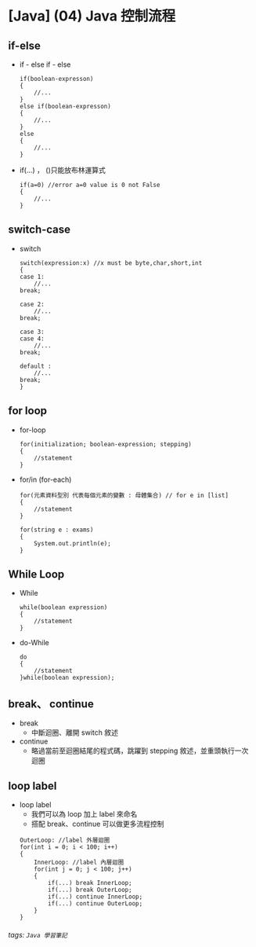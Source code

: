 # [Java] (04) Java 控制流程

## if-else
* if - else if - else
    ```java=
    if(boolean-expresson)
    {
        //...
    }
    else if(boolean-expresson)
    {
        //...
    }
    else
    {
        //...
    }
    
    ```
* if(...) ， ()只能放布林運算式
    ```java=
    if(a=0) //error a=0 value is 0 not False
    {
        //...
    }
    ```
## switch-case
* switch
    ```java=
    switch(expression:x) //x must be byte,char,short,int
    {
    case 1:
        //...    
    break;
    
    case 2:
        //...
    break;
    
    case 3:
    case 4:
        //...
    break;
    
    default :
        //...
    break;
    }
    ```
## for loop
* for-loop 
    ```java=
    for(initialization; boolean-expression; stepping)
    {
        //statement
    }
    ```
* for/in (for-each)
    ```java=
    for(元素資料型別 代表每個元素的變數 : 母體集合) // for e in [list]
    {
        //statement
    }
    
    for(string e : exams)
    {
        System.out.println(e);
    }
    ```
## While Loop
* While
    ```java=
    while(boolean expression)
    {
        //statement
    }
    ```
* do-While
    ```java=
    do
    {
        //statement
    }while(boolean expression);
    ```


## break、 continue
* break
    * 中斷迴圈、離開 switch 敘述
* continue
    * 略過當前至迴圈結尾的程式碼，跳躍到 stepping 敘述，並重頭執行一次迴圈 

## loop label
* loop label
    * 我們可以為 loop 加上 label 來命名
    * 搭配 break、continue 可以做更多流程控制
    ```java=
    OuterLoop: //label 外層迴圈 
    for(int i = 0; i < 100; i++)
    {
        InnerLoop: //label 內層迴圈
        for(int j = 0; j < 100; j++)
        {
            if(...) break InnerLoop;
            if(...) break OuterLoop;
            if(...) continue InnerLoop;
            if(...) continue OuterLoop;
        }
    }
    ```


###### tags: `Java 學習筆記`
